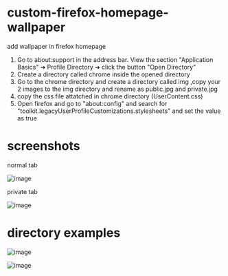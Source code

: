 # custom-firefox-homepage-wallpaper
add wallpaper in firefox homepage

1) Go to about:support in the address bar. View the section "Application Basics" ➔ Profile Directory ➔ click the button "Open Directory"
2) Create a directory called chrome inside the opened directory
3) Go to the chrome directory and create a directory called img ,copy your 2 images to the img directory and rename as public.jpg and private.jpg
4) copy the css file attatched in chrome directory (UserContent.css)
5) Open firefox and go to "about:config" and search for "toolkit.legacyUserProfileCustomizations.stylesheets" and set the value as true

# screenshots
normal tab

![image](https://github.com/user-attachments/assets/96e352c7-5696-4311-996a-bbd19a2d8b97)

private tab

![image](https://github.com/user-attachments/assets/5d4be198-49a0-400f-842a-649b128c509b)

# directory examples

 ![image](https://github.com/user-attachments/assets/95bd8ca8-9389-4f42-81af-b70af63e2d90)

 
 ![image](https://github.com/user-attachments/assets/e55d4ad4-db96-406a-859f-7d8b6f0a5804)
